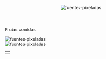 <!DOCTYPE html>
<html>
<head>
	<title> La Vobira</title>
	<link href="css/estilos.css" rel="stylesheet" type="text/css">
	<link href="https://fonts.googleapis.com/css2?family=VT323&display=swap" rel="stylesheet">
	<link rel="shortcur icon" href="css/imagenes/logo.png" class="logo" >
</head>
<body>
	<!-- <div class="botonMutear"> <img src="css/imagenes/fruta.jpg" onclick="mutear()"> </div> -->
	<header> <img src="https://fontmeme.com/permalink/200726/c77ea4fead3820a19662f3ec7534f0e1.png" alt="fuentes-pixeladas" border="0"></header>
	<div class="contador"> <p>Frutas comidas</p>  <p id="contador" class="frutasComidas" > </p> </div>
	<div id="emergente"> <img src="https://fontmeme.com/permalink/200726/691f4f60accc7d576c8b2c04bbe878a4.png" alt="fuentes-pixeladas" border="0"></div>
	<div class= "principal" >
		<a onclick="iniciar()" id="botonIniciar"><img src="https://fontmeme.com/permalink/200727/0600ca2540ce66e9c95c9eb71764239d.png" alt="fuentes-pixeladas" border="0"></a>
		<table id="luces">
			<tbody>
				<?php $id = 1; 
		 		for ($i=1; $i <= 22; $i++): ?>
		 			<tr>
		 			<?php for ($j=1; $j <= 40; $j++): ?>
		 				<td id="<?php echo $id ?>"> <?php $id++ ?> </td>
		 			<?php endfor?>
		 			</tr>	
		 		<?php endfor?>
			</tbody>
		</table>
	</div>
</body>
<script src="js/js.js" type="text/javascript"> </script>
</html>
